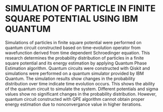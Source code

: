 # SIMULATION OF PARTICLE IN FINITE SQUARE POTENTIAL USING IBM QUANTUM

Simulations of particles in finite square potential were performed on quantum circuit constructed based on time-evolution operator from wavefunction derived from time dependent Schroedinger equation. This research determines the probability distribution of particles in a finite square potential and its energy estimation by applying Quantum Phase Estimation algorithm. Quantum circuits were constructed with Qiskit and simulations were performed on a quantum simulator provided by IBM Quantum. The simulation results show changes in the probability distribution over time indicate time evolution occurs. This shows the ability of the quantum circuit to simulate the system. Different potentials and sigma values show no significant changes in the probability distribution. However, quantum circuit constructed with QPE algorithm cannot obtain proper energy estimation due to nonconvergance value in higher iterations.
